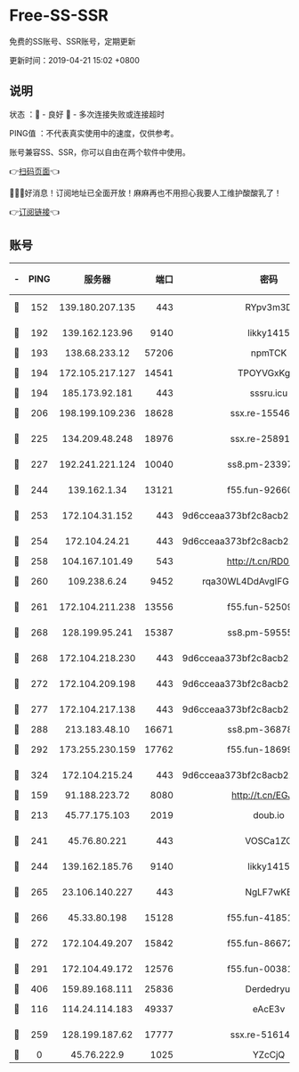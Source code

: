 # Free-SS-SSR

免费的SS账号、SSR账号，定期更新

更新时间：2019-04-21 15:02 +0800

## 说明

状态     ：🙂 - 良好 🙁 - 多次连接失败或连接超时

PING值   ：不代表真实使用中的速度，仅供参考。

账号兼容SS、SSR，你可以自由在两个软件中使用。

👉[扫码页面](https://liesauer.github.io/Free-SS-SSR/)👈

🎉🎉🎉好消息！订阅地址已全面开放！麻麻再也不用担心我要人工维护酸酸乳了！

👉[订阅链接](https://www.liesauer.net/yogurt/subscribe?ACCESS_TOKEN=DAYxR3mMaZAsaqUb)👈

## 账号

|-|PING|服务器|端口|密码|加密方式|区域|
|:----:|:----:|:-----:|-----:|:----:|:----:|:----:|
|🙂|152|139.180.207.135|443|RYpv3m3D|aes-256-cfb|JP|
|🙂|192|139.162.123.96|9140|likky1415|aes-256-cfb|JP|
|🙂|193|138.68.233.12|57206|npmTCK|rc4-md5|US|
|🙂|194|172.105.217.127|14541|TPOYVGxKglpi|aes-256-cfb|JP|
|🙂|194|185.173.92.181|443|sssru.icu|rc4-md5|RU|
|🙂|206|198.199.109.236|18628|ssx.re-15546219|aes-256-cfb|US|
|🙂|225|134.209.48.248|18976|ssx.re-25891402|aes-256-cfb|US|
|🙂|227|192.241.221.124|10040|ss8.pm-23397099|aes-256-cfb|US|
|🙂|244|139.162.1.34|13121|f55.fun-92660214|aes-256-cfb|SG|
|🙂|253|172.104.31.152|443|9d6cceaa373bf2c8acb22e60b6a58be6|aes-256-cfb|US|
|🙂|254|172.104.24.21|443|9d6cceaa373bf2c8acb22e60b6a58be6|aes-256-cfb|US|
|🙂|258|104.167.101.49|543|http://t.cn/RD0D7sx|rc4-md5|CA|
|🙂|260|109.238.6.24|9452|rqa30WL4DdAvgIFG6Fs3znzTa|aes-256-cfb|FR|
|🙂|261|172.104.211.238|13556|f55.fun-52509074|aes-256-cfb|US|
|🙂|268|128.199.95.241|15387|ss8.pm-59555042|aes-256-cfb|SG|
|🙂|268|172.104.218.230|443|9d6cceaa373bf2c8acb22e60b6a58be6|aes-256-cfb|US|
|🙂|272|172.104.209.198|443|9d6cceaa373bf2c8acb22e60b6a58be6|aes-256-cfb|US|
|🙂|277|172.104.217.138|443|9d6cceaa373bf2c8acb22e60b6a58be6|aes-256-cfb|US|
|🙂|288|213.183.48.10|16671|ss8.pm-36878004|rc4-md5|RU|
|🙂|292|173.255.230.159|17762|f55.fun-18699425|aes-256-cfb|US|
|🙂|324|172.104.215.24|443|9d6cceaa373bf2c8acb22e60b6a58be6|aes-256-cfb|US|
|🙂|159|91.188.223.72|8080|http://t.cn/EGJIyrl|rc4-md5|RU|
|🙂|213|45.77.175.103|2019|doub.io|aes-128-ctr|SG|
|🙂|241|45.76.80.221|443|VOSCa1ZG|aes-256-cfb|DE|
|🙂|244|139.162.185.76|9140|likky1415|aes-256-cfb|DE|
|🙂|265|23.106.140.227|443|NgLF7wKB|aes-256-cfb|US|
|🙂|266|45.33.80.198|15128|f55.fun-41851315|aes-256-cfb|US|
|🙂|272|172.104.49.207|15842|f55.fun-86672367|aes-256-cfb|SG|
|🙂|291|172.104.49.172|12576|f55.fun-00381492|aes-256-cfb|SG|
|🙂|406|159.89.168.111|25836|Derdedryuj|chacha20|IN|
|🙁|116|114.24.114.183|49337|eAcE3v|chacha20-ietf|TW|
|🙁|259|128.199.187.62|17777|ssx.re-51614706|aes-256-cfb|SG|
|🙁|0|45.76.222.9|1025|YZcCjQ|rc4-md5|JP|
